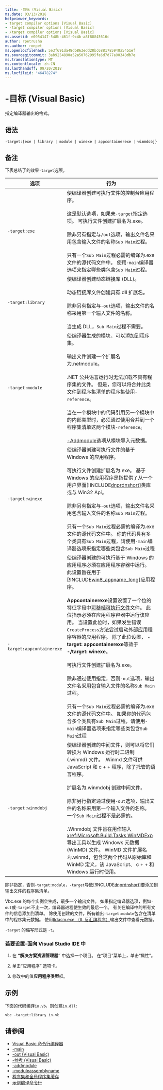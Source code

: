 ```yaml
---
title: -目标 (Visual Basic)
ms.date: 03/13/2018
helpviewer_keywords:
- target compiler options [Visual Basic]
- -target compiler options [Visual Basic]
- /target compiler options [Visual Basic]
ms.assetid: e0954147-548b-461f-9c4b-a8f88845616c
author: rpetrusha
ms.author: ronpet
ms.openlocfilehash: 5e3f691da48db863edd20bc6881785940a5451ef
ms.sourcegitcommit: 3ab9254890a52a50762995fa6d7d77a00348db7e
ms.translationtype: MT
ms.contentlocale: zh-CN
ms.lasthandoff: 09/20/2018
ms.locfileid: "46478274"
---
```

# <a name="-target-visual-basic"></a>-目标 (Visual Basic)
指定编译器输出的格式。  
  
## <a name="syntax"></a>语法  
  
```  
-target:{exe | library | module | winexe | appcontainerexe | winmdobj}  
```  
  
## <a name="remarks"></a>备注  
 下表总结了的效果`-target`选项。  
  
|**选项**|**行为**|  
|----------------|------------------|  
|`-target:exe`|使编译器创建可执行文件的控制台应用程序。<br /><br /> 这是默认选项，如果未`-target`指定选项。 可执行文件创建扩展名为.exe。<br /><br /> 除非另有指定与`/out`选项，输出文件名采用包含输入文件的名称`Sub Main`过程。<br /><br /> 只有一个`Sub Main`过程必需的编译为.exe 文件的源代码文件中。 使用`-main`编译器选项来指定哪些类包含`Sub Main`过程。|  
|`-target:library`|使编译器创建动态链接库 (DLL)。<br /><br /> 动态链接库文件创建具有.dll 扩展名。<br /><br /> 除非另有指定与`-out`选项，输出文件的名称采用第一个输入文件的名称。<br /><br /> 当生成 DLL，`Sub Main`过程不需要。|  
|`-target:module`|使编译器生成的模块，可以添加到程序集。<br /><br /> 输出文件创建一个扩展名为.netmodule。<br /><br /> .NET 公共语言运行时无法加载不具有程序集的文件。 但是，您可以将合并此类文件到程序集清单的程序集使用`-reference`。<br /><br /> 当在一个模块中的代码引用另一个模块中的内部类型时，必须通过使用合并到一个程序集清单这两个模块`-reference`。<br /><br /> [-Addmodule](../../../visual-basic/reference/command-line-compiler/addmodule.md)选项从模块导入元数据。|  
|`-target:winexe`|使编译器创建可执行文件的基于 Windows 的应用程序。<br /><br /> 可执行文件创建扩展名为.exe。 基于 Windows 的应用程序是指提供了从一个用户界面[!INCLUDE[dnprdnshort](~/includes/dnprdnshort-md.md)]类库或与 Win32 Api。<br /><br /> 除非另有指定与`-out`选项，输出文件名采用包含输入文件的名称`Sub Main`过程。<br /><br /> 只有一个`Sub Main`过程必需的编译为.exe 文件的源代码文件中。 你的代码具有多个类具有`Sub Main`过程，请使用`-main`编译器选项来指定哪些类包含`Sub Main`过程|  
|`-target:appcontainerexe`|使编译器创建的可执行基于 Windows 的应用程序必须在应用程序容器中运行。 此设置旨在用于[!INCLUDE[win8_appname_long](~/includes/win8-appname-long-md.md)]应用程序。<br /><br /> **Appcontainerexe**设置设置了一个位的特征字段中[可移植可执行文件](/windows/desktop/Debug/pe-format)文件。 此位指示必须在应用程序容器中运行该应用。 当设置此位时，如果发生错误`CreateProcess`方法尝试启动外部应用程序容器的应用程序。 除了此位设置， **-target: appcontainerexe**等效于 **-/target: winexe**。<br /><br /> 可执行文件创建扩展名为.exe。<br /><br /> 除非通过使用指定，否则`-out`选项，输出文件名采用包含输入文件的名称`Sub Main`过程。<br /><br /> 只有一个`Sub Main`过程必需的编译为.exe 文件的源代码文件中。 如果你的代码包含多个类具有`Sub Main`过程，请使用`-main`编译器选项来指定哪些类包含`Sub Main`过程|  
|`-target:winmdobj`|使编译器创建的中间文件，则可以将它们转换为 Windows 运行时二进制 (.winmd) 文件。 .Winmd 文件可供 JavaScript 和 c + + 程序，除了托管的语言程序。<br /><br /> 扩展名为.winmdobj 创建中间文件。<br /><br /> 除非另行指定通过使用`-out`选项，输出文件的名称采用第一个输入文件的名称。 一个`Sub Main`过程不是必需的。<br /><br /> .Winmdobj 文件旨在用作输入<xref:Microsoft.Build.Tasks.WinMDExp>导出工具以生成 Windows 元数据 (WinMD) 文件。 WinMD 文件扩展名为.winmd，包含这两个代码从原始库和 WinMD 定义，该 JavaScript、 c + + 和 Windows 运行时使用。|  
  
 除非指定，否则`-target:module`，`-target`导致[!INCLUDE[dnprdnshort](~/includes/dnprdnshort-md.md)]要添加到输出文件的程序集清单。  
  
 Vbc.exe 的每个实例会生成，最多一个输出文件。 如果指定编译器选项，例如`-out`或`-target`不止一次，编译器进程使生效的最后一个。 有关在编译中的所有文件的信息添加到清单。 除使用创建的文件，所有输出`-target:module`包含在清单中的程序集元数据。 使用[Ildasm.exe （IL 反汇编程序）](../../../framework/tools/ildasm-exe-il-disassembler.md)输出文件中查看元数据。  
  
 `-target` 的缩写形式是 `-t`。  
  
### <a name="to-set--target-in-the-visual-studio-ide"></a>若要设置-面向 Visual Studio IDE 中  
  
1.  在 **“解决方案资源管理器”** 中选择一个项目。 在“项目”菜单上，单击“属性”。   
  
2.  单击“应用程序”  选项卡。  
  
3.  修改中的值**应用程序类型**框。  
  
## <a name="example"></a>示例  
 下面的代码编译`in.vb`，则创建`in.dll`:  
  
```console
vbc -target:library in.vb  
```  
  
## <a name="see-also"></a>请参阅

- [Visual Basic 命令行编译器](../../../visual-basic/reference/command-line-compiler/index.md)  
- [-main](../../../visual-basic/reference/command-line-compiler/main.md)  
- [-out (Visual Basic)](../../../visual-basic/reference/command-line-compiler/out.md)  
- [-参考 (Visual Basic)](../../../visual-basic/reference/command-line-compiler/reference.md)  
- [-addmodule](../../../visual-basic/reference/command-line-compiler/addmodule.md)  
- [-moduleassemblyname](../../../visual-basic/reference/command-line-compiler/moduleassemblyname.md)  
- [程序集和全局程序集缓存](../../../visual-basic/programming-guide/concepts/assemblies-gac/index.md)  
- [示例编译命令行](../../../visual-basic/reference/command-line-compiler/sample-compilation-command-lines.md)
